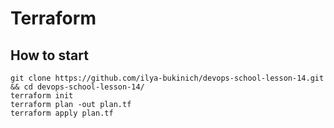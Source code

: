 # Terraform


## How to start
```
git clone https://github.com/ilya-bukinich/devops-school-lesson-14.git && cd devops-school-lesson-14/
terraform init
terraform plan -out plan.tf
terraform apply plan.tf
```
